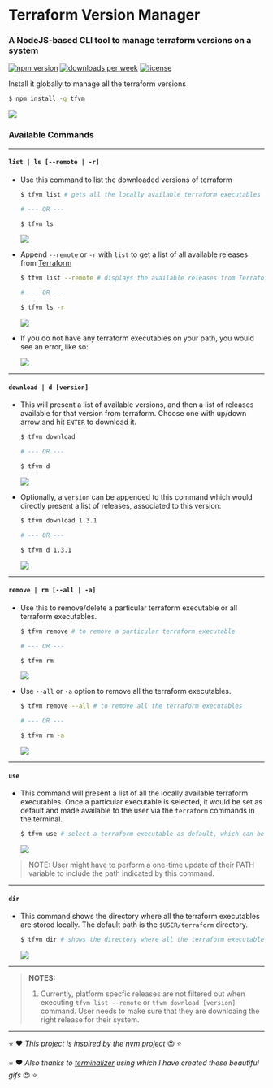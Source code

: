 # Terraform Version Manager

### A NodeJS-based CLI tool to manage terraform versions on a system

[![npm version](https://img.shields.io/npm/v/tfvm?color=blue&label=version&style=flat-square)](https://www.npmjs.com/package/tfvm) [![downloads per week](https://img.shields.io/npm/dw/tfvm)](https://www.npmjs.com/package/tfvm) [![license](https://img.shields.io/npm/l/tfvm?color=lightblue)](https://www.npmjs.com/package/tfvm)

Install it globally to manage all the terraform versions

```sh
$ npm install -g tfvm
```

![](https://github.com/anindya-dey/tfvm/blob/main/assets/gifs/default.gif)

### Available Commands

---

#### `list | ls [--remote | -r]`

- Use this command to list the downloaded versions of terraform

  ```sh
  $ tfvm list # gets all the locally available terraform executables

  # --- OR ---

  $ tfvm ls
  ```

  ![](https://github.com/anindya-dey/tfvm/blob/main/assets/gifs/ls.gif)

- Append `--remote` or `-r` with `list` to get a list of all available releases from [Terraform](https://releases.hashicorp.com/terraform)

  ```sh
  $ tfvm list --remote # displays the available releases from Terraform's website

  # --- OR ---

  $ tfvm ls -r
  ```

  ![](https://github.com/anindya-dey/tfvm/blob/main/assets/gifs/ls-remote.gif)

- If you do not have any terraform executables on your path, you would see an error, like so:

  ![](https://github.com/anindya-dey/tfvm/blob/main/assets/gifs/ls-when-empty.gif)

---

#### `download | d [version]`

- This will present a list of available versions, and then a list of releases available for that version from terraform. Choose one with up/down arrow and hit `ENTER` to download it.

  ```sh
  $ tfvm download
  
  # --- OR ---
  
  $ tfvm d
  ```

  ![](https://github.com/anindya-dey/tfvm/blob/main/assets/gifs/download.gif)

- Optionally, a `version` can be appended to this command which would directly present a list of releases, associated to this version:

  ```sh
  $ tfvm download 1.3.1
  
  # --- OR ---
  
  $ tfvm d 1.3.1
  ```

  ![](https://github.com/anindya-dey/tfvm/blob/main/assets/gifs/download-version.gif)

---

#### `remove | rm [--all | -a]`

- Use this to remove/delete a particular terraform executable or all terraform executables.

  ```sh
  $ tfvm remove # to remove a particular terraform executable
  
  # --- OR ---
  
  $ tfvm rm
  ```
  
  ![](https://github.com/anindya-dey/tfvm/blob/main/assets/gifs/remove.gif)

- Use `--all` or `-a` option to remove all the terraform executables.

  ```sh
  $ tfvm remove --all # to remove all the terraform executables
  
  # --- OR ---
  
  $ tfvm rm -a
  ```
  
  ![](https://github.com/anindya-dey/tfvm/blob/main/assets/gifs/remove-all.gif)

---

#### `use`

- This command will present a list of all the locally available terraform executables. Once a particular executable is selected, it would be set as default and made available to the user via the `terraform` commands in the terminal.

  ```sh
  $ tfvm use # select a terraform executable as default, which can be used via 'terraform' command
  ```
  
  ![](https://github.com/anindya-dey/tfvm/blob/main/assets/gifs/use.gif)

> NOTE: User might have to perform a one-time update of their PATH variable to include the path indicated by this command.

---

#### `dir`

- This command shows the directory where all the terraform executables are stored locally. The default path is the `$USER/terraform` directory.

  ```sh
  $ tfvm dir # shows the directory where all the terraform executables are stored
  ```

  ![](https://github.com/anindya-dey/tfvm/blob/main/assets/gifs/dir.gif)

---

> **NOTES:**
>
> 1. Currently, platform specfic releases are not filtered out when executing `tfvm list --remote` or `tfvm download [version]` command. User needs to make sure that they are downloaing the right release for their system.

---

⭐ :heart: _This project is inspired by the [nvm project](https://github.com/nvm-sh/nvm)_ 😍 ⭐

⭐ :heart: _Also thanks to [terminalizer](https://www.npmjs.com/package/terminalizer) using which I have created these beautiful gifs_ 😍 ⭐
